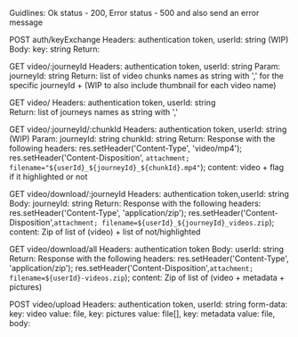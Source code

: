 Guidlines: Ok status - 200, Error status - 500 and also send an error message

POST auth/keyExchange
	Headers:
		authentication token, userId: string (WIP)
	Body: 
		key: string
	Return:
				

GET video/:journeyId
	Headers:
		authentication token, userId: string
	Param: 
		journeyId: string
	Return:
		list of video chunks names as string with ',' for the specific journeyId + (WIP to also include thumbnail for each video name)
		
GET video/
	Headers:
		authentication token, userId: string	
	Return:
		list of journeys names as string with ','
		
GET video/:journeyId/:chunkId
	Headers:
		authentication token, userId: string (WIP)
	Param: 
		journeyId: string
		chunkId: string
	Return:
		Response with the following headers:
		res.setHeader('Content-Type', 'video/mp4');
		res.setHeader('Content-Disposition', `attachment; filename="${userId}_${journeyId}_${chunkId}.mp4"`);
	content:
		video + flag if it highlighted or not
	
GET video/download/:journeyId
	Headers:
		authentication token,userId: string
	Body: 
		journeyId: string
	Return:
		Response with the following headers:
		res.setHeader('Content-Type', 'application/zip');
		res.setHeader('Content-Disposition',`attachment; filename=${userId}_${journeyId}_videos.zip`);
	content:
		Zip of list of (video) + list of not/highlighted
		
GET video/download/all
	Headers:
		authentication token
	Body: 
		userId: string
	Return:
		Response with the following headers:
		res.setHeader('Content-Type', 'application/zip');
		res.setHeader('Content-Disposition',`attachment; filename=${userId}-videos.zip`);
	content:
		Zip of list of (video + metadata + pictures)
		
POST video/upload
	Headers:
		authentication token, userId: string
	form-data:
		key: video value: file,
		key: pictures value: file[],
		key: metadata value: file,
	body:
		